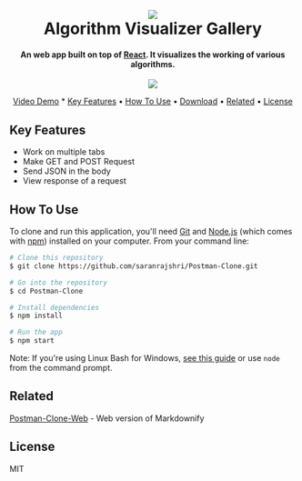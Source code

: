 <h1 align="center">
  <br>
  <img src="https://www.google.com/url?sa=i&url=https%3A%2F%2Fhackr.io%2Ftutorials%2Flearn-data-structures-algorithms&psig=AOvVaw3qY-YOrses1ECQQMpizWKw&ust=1600178831172000&source=images&cd=vfe&ved=0CAIQjRxqFwoTCMibg-_o6OsCFQAAAAAdAAAAABAP"/>
  <br>
  Algorithm Visualizer Gallery
  <br>
</h1>

<h4 align="center">An web app built on top of <a href="http://reactjs.org" target="_blank">React</a>. It visualizes the working of various algorithms.</h4>

<div align="center">
<img src="https://i.ibb.co/FhtPHWC/ezgif-com-video-to-gif.gif" />
</div>

<p align="center">
  <a href="https://www.youtube.com/watch?v=P5VyAV4FIMA">Video Demo</a> *
  <a href="#key-features">Key Features</a> •
  <a href="#how-to-use">How To Use</a> •
  <a href="#download">Download</a> •
  <a href="#related">Related</a> •
  <a href="#license">License</a>
</p>



## Key Features

* Work on multiple tabs
* Make GET and POST Request
* Send JSON in the body
* View response of a request


## How To Use

To clone and run this application, you'll need [Git](https://git-scm.com) and [Node.js](https://nodejs.org/en/download/) (which comes with [npm](http://npmjs.com)) installed on your computer. From your command line:

```bash
# Clone this repository
$ git clone https://github.com/saranrajshri/Postman-Clone.git

# Go into the repository
$ cd Postman-Clone

# Install dependencies
$ npm install

# Run the app
$ npm start
```

Note: If you're using Linux Bash for Windows, [see this guide](https://www.howtogeek.com/261575/how-to-run-graphical-linux-desktop-applications-from-windows-10s-bash-shell/) or use `node` from the command prompt.

## Related

[Postman-Clone-Web](https://github.com/saranrajshri/) - Web version of Markdownify


## License

MIT
